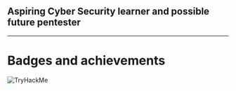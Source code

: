 ## Aspiring Cyber Security learner and possible future pentester
---
# Badges and achievements
<img src="https://tryhackme-badges.s3.amazonaws.com/Jesseoost.png" alt="TryHackMe">
<!--
**Jesseoostv/Jesseoostv** is a ✨ _special_ ✨ repository because its `README.md` (this file) appears on your GitHub profile.

Here are some ideas to get you started:

- 🔭 I’m currently working on ...
- 🌱 I’m currently learning ...
- 👯 I’m looking to collaborate on ...
- 🤔 I’m looking for help with ...
- 💬 Ask me about ...
- 📫 How to reach me: ...
- 😄 Pronouns: ...
- ⚡ Fun fact: ...
-->
